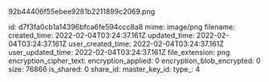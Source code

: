92b44406f55ebee9281b2211899c2069.png

id: d7f3fa0cb1a14396bfca6fe594ccc8a8
mime: image/png
filename: 
created_time: 2022-02-04T03:24:37.161Z
updated_time: 2022-02-04T03:24:37.161Z
user_created_time: 2022-02-04T03:24:37.161Z
user_updated_time: 2022-02-04T03:24:37.161Z
file_extension: png
encryption_cipher_text: 
encryption_applied: 0
encryption_blob_encrypted: 0
size: 76866
is_shared: 0
share_id: 
master_key_id: 
type_: 4